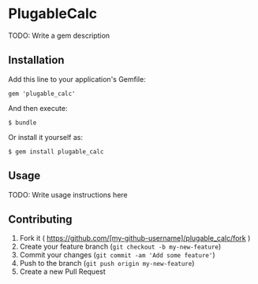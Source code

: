 # PlugableCalc

TODO: Write a gem description

## Installation

Add this line to your application's Gemfile:

    gem 'plugable_calc'

And then execute:

    $ bundle

Or install it yourself as:

    $ gem install plugable_calc

## Usage

TODO: Write usage instructions here

## Contributing

1. Fork it ( https://github.com/[my-github-username]/plugable_calc/fork )
2. Create your feature branch (`git checkout -b my-new-feature`)
3. Commit your changes (`git commit -am 'Add some feature'`)
4. Push to the branch (`git push origin my-new-feature`)
5. Create a new Pull Request
